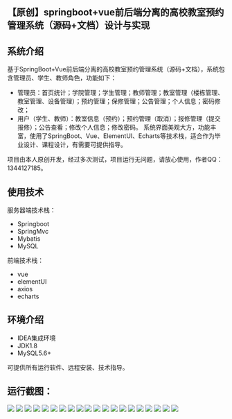 ## 【原创】springboot+vue前后端分离的高校教室预约管理系统（源码+文档）设计与实现

## 系统介绍

基于SpringBoot+Vue前后端分离的高校教室预约管理系统（源码+文档），系统包含管理员、学生、教师角色，功能如下：
- 管理员：首页统计；学院管理；学生管理；教师管理；教室管理（楼栋管理、教室管理、设备管理）；预约管理；保修管理；公告管理；个人信息；密码修改；
- 用户（学生、教师）：教室信息（预约）；预约管理（取消）；报修管理（提交报修）；公告查看；修改个人信息；修改密码。
系统界面美观大方，功能丰富，使用了SpringBoot、Vue、ElementUI、Echarts等技术栈，适合作为毕业设计、课程设计，有需要可提供指导。

项目由本人原创开发，经过多次测试，项目运行无问题，请放心使用，作者QQ：1344127185。

## 使用技术

服务器端技术栈：

- Springboot
- SpringMvc
- Mybatis
- MySQL

前端技术栈：

- vue
- elementUI
- axios
- echarts

## 环境介绍

- IDEA集成环境
- JDK1.8
- MySQL5.6+

可提供所有运行软件、远程安装、技术指导。

## 运行截图：
![](https://github.com/itcoderyhl/classroom-server/blob/main/images/1.png)
![](https://github.com/itcoderyhl/classroom-server/blob/main/images/2.png)
![](https://github.com/itcoderyhl/classroom-server/blob/main/images/3.png)
![](https://github.com/itcoderyhl/classroom-server/blob/main/images/4.png)
![](https://github.com/itcoderyhl/classroom-server/blob/main/images/5.png)
![](https://github.com/itcoderyhl/classroom-server/blob/main/images/6.png)
![](https://github.com/itcoderyhl/classroom-server/blob/main/images/7.png)
![](https://github.com/itcoderyhl/classroom-server/blob/main/images/8.png)
![](https://github.com/itcoderyhl/classroom-server/blob/main/images/9.png)
![](https://github.com/itcoderyhl/classroom-server/blob/main/images/10.png)
![](https://github.com/itcoderyhl/classroom-server/blob/main/images/11.png)
![](https://github.com/itcoderyhl/classroom-server/blob/main/images/12.png)
![](https://github.com/itcoderyhl/classroom-server/blob/main/images/13.png)
![](https://github.com/itcoderyhl/classroom-server/blob/main/images/14.png)
![](https://github.com/itcoderyhl/classroom-server/blob/main/images/15.png)
![](https://github.com/itcoderyhl/classroom-server/blob/main/images/16.png)
![](https://github.com/itcoderyhl/classroom-server/blob/main/images/17.png)
![](https://github.com/itcoderyhl/classroom-server/blob/main/images/18.png)
![](https://github.com/itcoderyhl/classroom-server/blob/main/images/19.png)
![](https://github.com/itcoderyhl/classroom-server/blob/main/images/20.png)
